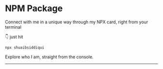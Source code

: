 # NPM Package

Connect with me in a unique way through my NPX card, right from your terminal

👇 just hit

```bash
npx shuaibsiddiqui
```

Explore who I am, straight from the console.

---
